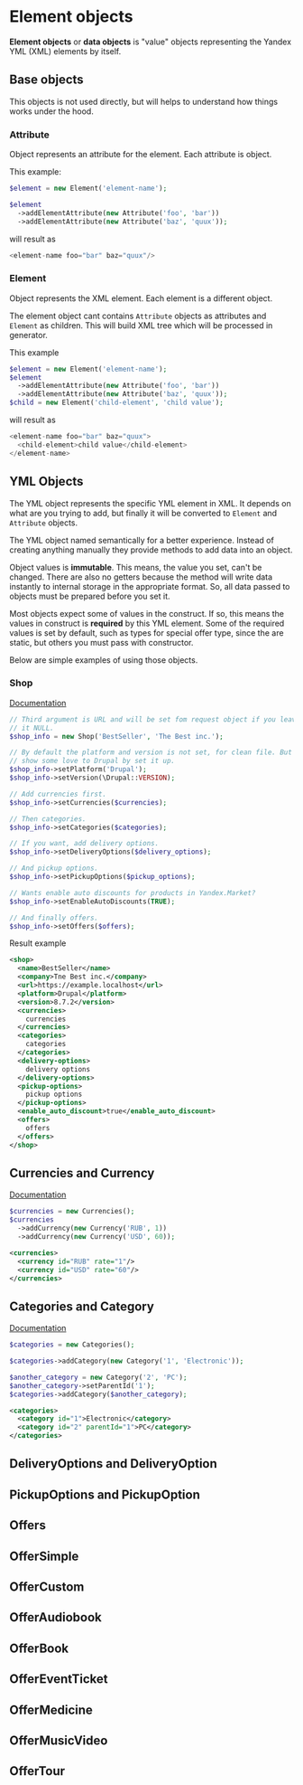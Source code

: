 # Element objects

**Element objects** or **data objects** is "value" objects representing the Yandex YML (XML) elements by itself.

## Base objects

This objects is not used directly, but will helps to understand how things works under the hood.

### Attribute

Object represents an attribute for the element. Each attribute is object.

This example:

```php
$element = new Element('element-name');

$element
  ->addElementAttribute(new Attribute('foo', 'bar'))
  ->addElementAttribute(new Attribute('baz', 'quux'));
```

will result as

```php
<element-name foo="bar" baz="quux"/>
```

### Element

Object represents the XML element. Each element is a different object.

The element object cant contains `Attribute` objects as attributes and `Element` as children. This will build XML tree which will be processed in generator.

This example

```php
$element = new Element('element-name');
$element
  ->addElementAttribute(new Attribute('foo', 'bar'))
  ->addElementAttribute(new Attribute('baz', 'quux'));
$child = new Element('child-element', 'child value');
```

will result as

```php
<element-name foo="bar" baz="quux">
  <child-element>child value</child-element>
</element-name>
```

## YML Objects

The YML object represents the specific YML element in XML. It depends on what are you trying to add, but finally it will be converted to `Element` and `Attribute` objects.

The YML object named semantically for a better experience. Instead of creating anything manually they provide methods to add data into an object.

Object values is **immutable**. This means, the value you set, can't be changed. There are also no getters because the method will write data instantly to internal storage in the appropriate format. So, all data passed to objects must be prepared before you set it.

Most objects expect some of values in the construct. If so, this means the values in construct is **required** by this YML element. Some of the required values is set by default, such as types for special offer type, since the are static, but others you must pass with constructor.

Below are simple examples of using those objects.

### Shop

[Documentation](https://yandex.ru/support/partnermarket/elements/shop.html)

```php
// Third argument is URL and will be set fom request object if you leave
// it NULL.
$shop_info = new Shop('BestSeller', 'The Best inc.');

// By default the platform and version is not set, for clean file. But
// show some love to Drupal by set it up.
$shop_info->setPlatform('Drupal');
$shop_info->setVersion(\Drupal::VERSION);

// Add currencies first.
$shop_info->setCurrencies($currencies);

// Then categories.
$shop_info->setCategories($categories);

// If you want, add delivery options.
$shop_info->setDeliveryOptions($delivery_options);

// And pickup options.
$shop_info->setPickupOptions($pickup_options);

// Wants enable auto discounts for products in Yandex.Market?
$shop_info->setEnableAutoDiscounts(TRUE);

// And finally offers.
$shop_info->setOffers($offers);
```

Result example

```xml
<shop>
  <name>BestSeller</name>
  <company>Tne Best inc.</company>
  <url>https://example.localhost</url>
  <platform>Drupal</platform>
  <version>8.7.2</version>
  <currencies>
    currencies
  </currencies>
  <categories>
    categories
  </categories>
  <delivery-options>
    delivery options
  </delivery-options>
  <pickup-options>
    pickup options
  </pickup-options>
  <enable_auto_discount>true</enable_auto_discount>
  <offers>
    offers
  </offers>
</shop>
```

## Currencies and Currency

[Documentation](https://yandex.ru/support/partnermarket/elements/currencies.html)

```php
$currencies = new Currencies();
$currencies
  ->addCurrency(new Currency('RUB', 1))
  ->addCurrency(new Currency('USD', 60));
```

```xml
<currencies>
  <currency id="RUB" rate="1"/>
  <currency id="USD" rate="60"/>
</currencies>
```

## Categories and Category

[Documentation](https://yandex.ru/support/partnermarket/elements/categories.html)

```php
$categories = new Categories();

$categories->addCategory(new Category('1', 'Electronic'));

$another_category = new Category('2', 'PC');
$another_category->setParentId('1');
$categories->addCategory($another_category);
```

```xml
<categories>
  <category id="1">Electronic</category>
  <category id="2" parentId="1">PC</category>
</categories>
```

## DeliveryOptions and DeliveryOption

## PickupOptions and PickupOption

## Offers

## OfferSimple

## OfferCustom

## OfferAudiobook

## OfferBook

## OfferEventTicket

## OfferMedicine

## OfferMusicVideo

## OfferTour
